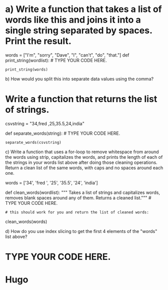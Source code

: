 # a) Write a function that takes a list of words like this and joins it into a single string separated by spaces. Print the result.
words = ["I'm", "sorry", "Dave", "I", "can't", "do", "that."]
def print_string(wordlist):
    # TYPE YOUR CODE HERE.
    
    
    print_string(words)
     
     
     
b) How would you split this into separate data values using the comma? 
# Write a function that returns the list of strings.
csvstring = "34,fred  ,25,35.5,24,india"

def separate_words(string):
    # TYPE YOUR CODE HERE.
    
    
    separate_words(csvstring)
    
    
 c) Write a function that uses a for-loop to remove whitespace from around the words using strip, capitalizes the words, and prints the length of each of the strings in your words list above after doing those cleaning operations. Return a clean list of the same words, with caps and no spaces around each one.
 
 words = ['34', 'fred  ', '25', '35.5', '24', 'india']

def clean_words(wordlist):
    """ Takes a list of strings and capitalizes words, removes blank spaces around any of them.
    Returns a cleaned list."""
    # TYPE YOUR CODE HERE.
    
    
    # this should work for you and return the list of cleaned words:
clean_words(words)



d) How do you use index slicing to get the first 4 elements of the "words" list above?
# TYPE YOUR CODE HERE.
# Hugo
